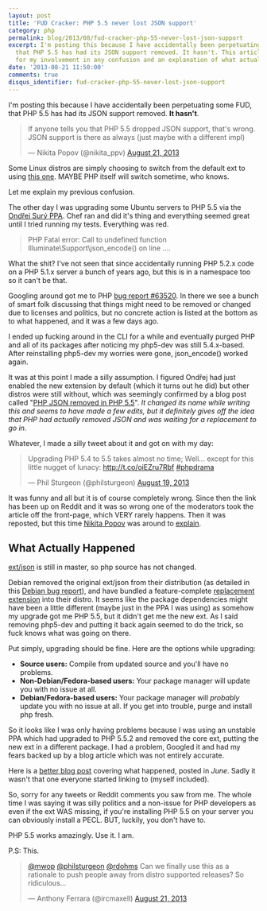 ```yaml
---
layout: post
title: 'FUD Cracker: PHP 5.5 never lost JSON support'
category: php
permalink: blog/2013/08/fud-cracker-php-55-never-lost-json-support
excerpt: I'm posting this because I have accidentally been perpetuating some FUD,
  that PHP 5.5 has had its JSON support removed. It hasn't. This article is an apology
  for my involvement in any confusion and an explanation of what actually happened.
date: '2013-08-21 11:50:00'
comments: true
disqus_identifier: fud-cracker-php-55-never-lost-json-support
---
```


I'm posting this because I have accidentally been perpetuating some FUD, that PHP 5.5 has had its JSON support removed. **It hasn't**. 

<blockquote class="twitter-tweet"><p>If anyone tells you that PHP 5.5 dropped JSON support, that&#39;s wrong. JSON support is there as always (just maybe with a different impl)</p>&mdash; Nikita Popov (@nikita_ppv) <a href="https://twitter.com/nikita_ppv/statuses/370144778781868033">August 21, 2013</a></blockquote>
<script async src="//platform.twitter.com/widgets.js" charset="utf-8"></script>

Some Linux distros are simply choosing to switch from the default ext to using [this one](https://github.com/remicollet/pecl-json-c). MAYBE PHP itself will switch sometime, who knows.

Let me explain my previous confusion.

The other day I was upgrading some Ubuntu servers to PHP 5.5 via the [Ondřej Surý PPA](https://launchpad.net/~ondrej/+archive/php5). Chef ran and did it's thing and everything seemed great until I tried running my tests. Everything was red.

> PHP Fatal error:  Call to undefined function Illuminate\Support\json_encode() on line ....

What the shit? I've not seen that since accidentally running PHP 5.2.x code on a PHP 5.1.x server a bunch of years ago, but this is in a namespace too so it can't be that.

Googling around got me to PHP [bug report #63520](https://bugs.php.net/bug.php?id=63520). In there we see a bunch of smart folk discussing that things might need to be removed or changed due to licenses and politics, but no concrete action is listed at the bottom as to what happened, and it was a few days ago.

I ended up fucking around in the CLI for a while and eventually purged PHP and all of its packages after noticing my php5-dev was still 5.4.x-based. After reinstalling php5-dev my worries were gone, json_encode() worked again.

It was at this point I made a silly assumption. I figured Ondřej had just enabled the new extension by default (which it turns out he did) but other distros were still without, which was seemingly confirmed by a blog post called "[PHP JSON removed in PHP 5.5](http://iteration99.com/2013/php-json-removed-from-php-5-5/)". _It changed its name while writing this and seems to have made a few edits, but it definitely gives off the idea that PHP had actually removed JSON and was waiting for a replacement to go in._

Whatever, I made a silly tweet about it and got on with my day:

<blockquote class="twitter-tweet"><p>Upgrading PHP 5.4 to 5.5 takes almost no time; Well... except for this little nugget of lunacy: <a href="http://t.co/oiEZru7Rbf">http://t.co/oiEZru7Rbf</a> <a href="https://twitter.com/search?q=%23phpdrama&amp;src=hash">#phpdrama</a></p>&mdash; Phil Sturgeon (@philsturgeon) <a href="https://twitter.com/philsturgeon/statuses/369535062233997314">August 19, 2013</a></blockquote>
<script async src="//platform.twitter.com/widgets.js" charset="utf-8"></script>

It was funny and all but it is of course completely wrong. Since then the link has been up on Reddit and it was so wrong one of the moderators took the article off the front-page, which VERY rarely happens. Then it was reposted, but this time [Nikita Popov](https://twitter.com/nikita_ppv) was around to [explain](http://www.reddit.com/r/PHP/comments/1ksnzw/php_json_removed_in_php_55/cbs7kfo).

## What Actually Happened

[ext/json](https://github.com/php/php-src/tree/master/ext/json) is still in master, so php source has not changed. 

Debian removed the original ext/json from their distribution (as detailed in this [Debian bug report](http://bugs.debian.org/cgi-bin/bugreport.cgi?bug=692613)), and have bundled a feature-complete [replacement extension](https://github.com/remicollet/pecl-json-c) into their distro. It seems like the package dependencies might have been a little different (maybe just in the PPA I was using) as somehow my upgrade got me PHP 5.5, but it didn't get me the new ext. As I said removing php5-dev and putting it back again seemed to do the trick, so fuck knows what was going on there.

Put simply, upgrading should be fine. Here are the options while upgrading:

* **Source users:** Compile from updated source and you'll have no problems.
* **Non-Debian/Fedora-based users:** Your package manager will update you with no issue at all.
* **Debian/Fedora-based users:** Your package manager will _probably_ update you with no issue at all. If you get into trouble, purge and install php fresh.

So it looks like I was only having problems because I was using an unstable PPA which had upgraded to PHP 5.5.2 and removed the core ext, putting the new ext in a different package. I had a problem, Googled it and had my fears backed up by a blog article which was not entirely accurate. 

Here is a [better blog post](https://liorkaplan.wordpress.com/2013/06/01/bye-bye-non-free-php-json-extension/) covering what happened, posted in _June_. Sadly it wasn't that one everyone started linking to (myself included). 

So, sorry for any tweets or Reddit comments you saw from me. The whole time I was saying it was silly politics and a non-issue for PHP developers as even if the ext WAS missing, if you're installing PHP 5.5 on your server you can obviously install a PECL. BUT, luckily, you don't have to.

PHP 5.5 works amazingly. Use it. I am.

P.S: This.

<blockquote class="twitter-tweet"><p><a href="https://twitter.com/mwop">@mwop</a> <a href="https://twitter.com/philsturgeon">@philsturgeon</a> <a href="https://twitter.com/rdohms">@rdohms</a> Can we finally use this as a rationale to push people away from distro supported releases? So ridiculous...</p>&mdash; Anthony Ferrara (@ircmaxell) <a href="https://twitter.com/ircmaxell/statuses/370160913854103552">August 21, 2013</a></blockquote>
<script async src="//platform.twitter.com/widgets.js" charset="utf-8"></script>
